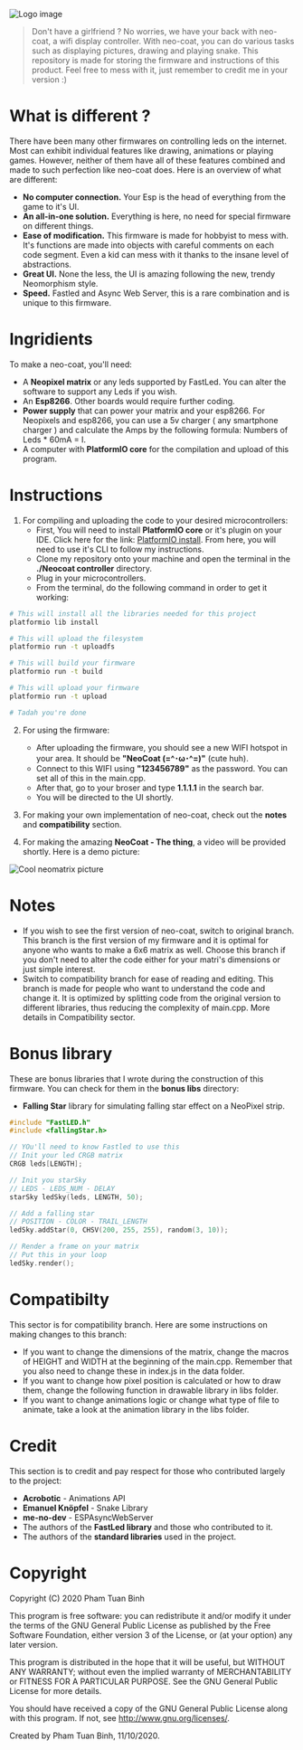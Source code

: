 ![Logo image](https://www.dropbox.com/s/bgt8prbec222lv8/neo-coat-logo.png?raw=1)

> Don't have a girlfriend ? No worries, we have your back with neo-coat, a wifi display controller. With neo-coat, you can do various tasks such as displaying pictures, drawing and playing snake. This repository is made for storing the firmware and instructions of this product. Feel free to mess with it, just remember to credit me in your version :)
# What is different ? 
There have been many other firmwares on controlling leds on the internet. Most can exhibit individual features like drawing, animations or playing games. However, neither of them have all of these features combined and made to such perfection like neo-coat does. Here is an overview of what are different:
- **No computer connection.** Your Esp is the head of everything from the game to it's UI.
- **An all-in-one solution.** Everything is here, no need for special firmware on different things.
- **Ease of modification.** This firmware is made for hobbyist to mess with. It's functions are made into objects with careful comments on each code segment. Even a kid can mess with it thanks to the insane level of abstractions.
- **Great UI.** None the less, the UI is amazing following the new, trendy Neomorphism style. 
- **Speed.** Fastled and Async Web Server, this is a rare combination and is unique to this firmware. 
# Ingridients
To make a neo-coat, you'll need:
- A **Neopixel matrix** or any leds supported by FastLed. You can alter the software to support any Leds if you wish.
- An **Esp8266**. Other boards would require further coding.
- **Power supply** that can power your matrix and your esp8266. For Neopixels and esp8266, you can use a 5v charger ( any smartphone charger ) and calculate the Amps by the following formula: Numbers of Leds * 60mA = I.
- A computer with **PlatformIO core** for the compilation and upload of this program.
# Instructions
1. For compiling and uploading the code to your desired microcontrollers:
    - First, You will need to install **PlatformIO core** or it's plugin on your IDE. Click here for the link: [PlatformIO install](https://platformio.org/install/cli). From here, you will need to use it's CLI to follow my instructions.
    - Clone my repository onto your machine and open the terminal in the **./Neocoat controller** directory.
    - Plug in your microcontrollers.
    - From the terminal, do the following command in order to get it working:

```bash
# This will install all the libraries needed for this project
platformio lib install

# This will upload the filesystem
platformio run -t uploadfs

# This will build your firmware
platformio run -t build

# This will upload your firmware 
platformio run -t upload

# Tadah you're done
```
2. For using the firmware:
    - After uploading the firmware, you should see a new WIFI hotspot in your area. It should be **"NeoCoat (=^･ω･^=)"** (cute huh).
    - Connect to this WIFI using **"123456789"** as the password. You can set all of this in the main.cpp.
    - After that, go to your broser and type **1.1.1.1** in the search bar.
    - You will be directed to the UI shortly.
3. For making your own implementation of neo-coat, check out the **notes** and **compatibility** section.

4. For making the amazing **NeoCoat - The thing**, a video will be provided shortly. Here is a demo picture:

![Cool neomatrix picture](https://lh3.googleusercontent.com/Gfsp2FOrQTHTuUNsIQZY9PbR-xJdObKkZOCz60HuOT01bIstGcPsIMQp31-mnjxP12HbHMUAtPR2I219FyzzL9TQ-xHKR-w5AtPA93Hx2x4ej_W5ZRBVJh0H2t3gCpEwFXwfJTVYMQ=w2400)
# Notes 
- If you wish to see the first version of neo-coat, switch to original branch. This branch is the first version of my firmware and it is optimal for anyone who wants to make a 6x6 matrix as well. Choose this branch if you don't need to alter the code either for your matri's dimensions or just simple interest.
- Switch to compatibility branch for ease of reading and editing. This branch is made for people who want to understand the code and change it. It is optimized by splitting code from the original version to different libraries, thus reducing the complexity of main.cpp. More details in Compatibility sector.

# Bonus library 
These are bonus libraries that I wrote during the construction of this firmware. You can check for them in the **bonus libs** directory:
- **Falling Star** library for simulating falling star effect on a NeoPixel strip.
```C++
#include "FastLED.h"
#include <fallingStar.h>

// YOu'll need to know Fastled to use this
// Init your led CRGB matrix
CRGB leds[LENGTH];

// Init you starSky
// LEDS - LEDS_NUM - DELAY 
starSky ledSky(leds, LENGTH, 50);

// Add a falling star
// POSITION - COLOR - TRAIL_LENGTH
ledSky.addStar(0, CHSV(200, 255, 255), random(3, 10));

// Render a frame on your matrix
// Put this in your loop
ledSky.render();
```
# Compatibilty 
This sector is for compatibility branch. Here are some instructions on making changes to this branch:
- If you want to change the dimensions of the matrix, change the macros of HEIGHT and WIDTH at the beginning of the main.cpp. Remember that you also need to change these in index.js in the data folder.
- If you want to change how pixel position is calculated or how to draw them, change the following function in drawable library in libs folder.
- If you want to change animations logic or change what type of file to animate, take a look at the animation library in the libs folder.
# Credit 
This section is to credit and pay respect for those who contributed largely to the project:
- **Acrobotic** - Animations API
- **Emanuel Knöpfel** - Snake Library
- **me-no-dev** - ESPAsyncWebServer
- The authors of the **FastLed library** and those who contributed to it.
- The authors of the **standard libraries** used in the project.
# Copyright
Copyright (C) 2020 Pham Tuan Binh

This program is free software: you can redistribute it and/or modify
it under the terms of the GNU General Public License as published by
the Free Software Foundation, either version 3 of the License, or
(at your option) any later version.

This program is distributed in the hope that it will be useful,
but WITHOUT ANY WARRANTY; without even the implied warranty of
MERCHANTABILITY or FITNESS FOR A PARTICULAR PURPOSE.  See the
GNU General Public License for more details.

You should have received a copy of the GNU General Public License
along with this program.  If not, see <http://www.gnu.org/licenses/>.

Created by Pham Tuan Binh, 11/10/2020.
